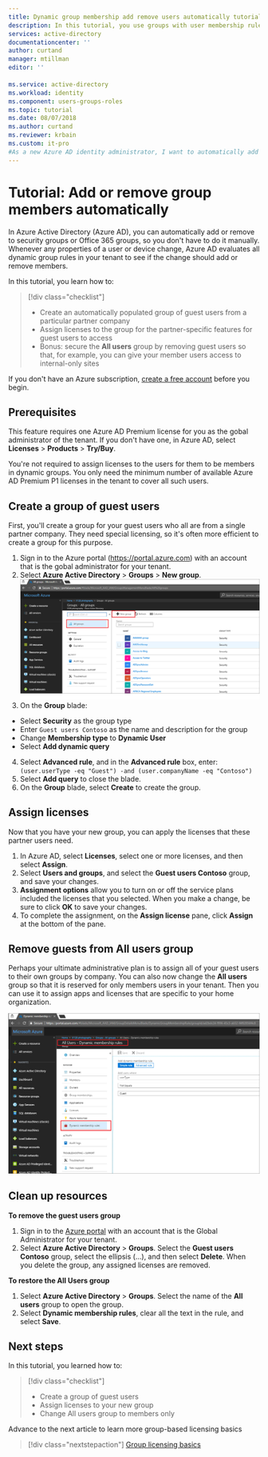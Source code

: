 ```yaml
---
title: Dynamic group membership add remove users automatically tutorial in Azure Active Directory 
description: In this tutorial, you use groups with user membership rules to add or remove users automatically
services: active-directory
documentationcenter: ''
author: curtand
manager: mtillman
editor: ''

ms.service: active-directory
ms.workload: identity
ms.component: users-groups-roles
ms.topic: tutorial
ms.date: 08/07/2018
ms.author: curtand
ms.reviewer: krbain
ms.custom: it-pro
#As a new Azure AD identity administrator, I want to automatically add or remove users, so I don't have to manually do it."
---
```


# Tutorial: Add or remove group members automatically

In Azure Active Directory (Azure AD), you can automatically add or remove to security groups or Office 365 groups, so you don't have to do it manually. Whenever any properties of a user or device change, Azure AD evaluates all dynamic group rules in your tenant to see if the change should add or remove members.

In this tutorial, you learn how to:
> [!div class="checklist"]
> * Create an automatically populated group of guest users from a particular partner company
> * Assign licenses to the group for the partner-specific features for guest users to access
> * Bonus: secure the **All users** group by removing guest users so that, for example, you can give your member users access to internal-only sites

If you don't have an Azure subscription, [create a free account](https://azure.microsoft.com/free/) before you begin.

## Prerequisites

This feature requires one Azure AD Premium license for you as the gobal administrator of the tenant. If you don't have one, in Azure AD, select **Licenses** > **Products** > **Try/Buy**.

You're not required to assign licenses to the users for them to be members in dynamic groups. You only need the minimum number of available Azure AD Premium P1 licenses in the tenant to cover all such users. 

## Create a group of guest users

First, you'll create a group for your guest users who all are from a single partner company. They need special licensing, so it's often more efficient to create a group for this purpose.

1. Sign in to the Azure portal (https://portal.azure.com) with an account that is the gobal administrator for your tenant.
2. Select **Azure Active Directory** > **Groups** > **New group**.
  ![select the new group command](./media/groups-dynamic-tutorial/new-group.png)
3. On the **Group** blade:
  
  * Select **Security** as the group type
  * Enter `Guest users Contoso` as the name and description for the group
  * Change **Membership type** to **Dynamic User**
  * Select **Add dynamic query**
  
4. Select **Advanced rule**, and in the **Advanced rule** box, enter:
  `(user.userType -eq "Guest") -and (user.companyName -eq "Contoso")`
5. Select **Add query** to close the blade.
6. On the **Group** blade, select **Create** to create the group.

## Assign licenses

Now that you have your new group, you can apply the licenses that these partner users need.

1. In Azure AD, select **Licenses**, select one or more licenses, and then select **Assign**.
2. Select **Users and groups**, and select the **Guest users Contoso** group, and save your changes.
3. **Assignment options** allow you to turn on or off the service plans included the licenses that you selected. When you make a change, be sure to click **OK** to save your changes.
4. To complete the assignment, on the **Assign license** pane, click **Assign** at the bottom of the pane.

## Remove guests from All users group

Perhaps your ultimate administrative plan is to assign all of your guest users to their own groups by company. You can also now change the **All users** group so that it is reserved for only members users in your tenant. Then you can use it to assign apps and licenses that are specific to your home organization.

   ![Change All users group to members only](./media/groups-dynamic-tutorial/all-users-edit.png)

## Clean up resources

**To remove the guest users group**

1. Sign in to the [Azure portal](https://portal.azure.com) with an account that is the Global Administrator for your tenant.
2. Select **Azure Active Directory** > **Groups**. Select the **Guest users Contoso** group, select the ellipsis (...), and then select **Delete**. When you delete the group, any assigned licenses are removed.

**To restore the All Users group**
1. Select **Azure Active Directory** > **Groups**. Select the name of the **All users** group to open the group.
1. Select **Dynamic membership rules**, clear all the text in the rule, and select **Save**.

## Next steps

In this tutorial, you learned how to:
> [!div class="checklist"]
> * Create a group of guest users
> * Assign licenses to your new group
> * Change All users group to members only

Advance to the next article to learn more group-based licensing basics
> [!div class="nextstepaction"]
> [Group licensing basics](../fundamentals/active-directory-licensing-whatis-azure-portal.md)



